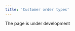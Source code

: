 ```yaml
---
title: 'Customer order types'
---
```

The page is under development

[//]: # (В MyCompany вы можете создать и настроить те типы продаж, которые используете в своей деятельности. Чтобы создать тип заказа на продажу, перейдите в **Продажи- Настройки** вкладка **Типы заказов** и нажмите кнопку **Добавить**.)

[//]: # ()
[//]: # (![]&#40;images/Customer_order_types_1.png&#41;)

[//]: # (*Рис. 1 Список типов заказов на продажу*)

[//]: # ()
[//]: # (  )
[//]: # ()
[//]: # (В форме типа заказа установите подходящие для вас настройки.)

[//]: # ()
[//]: # (![]&#40;images/Customer_order_types_2.png&#41;)

[//]: # (*Рис. 2 Форма типа заказа*)

[//]: # ()
[//]: # (  )
[//]: # ()
[//]: # (  )
[//]: # ()
[//]: # (**Название** - используйте понятное вам и сотрудникам имя для типа заказа.)

[//]: # ()
[//]: # (**Код** - введите код типа заказа, чтобы облегчить идентификацию заказов.)

[//]: # ()
[//]: # (**Нумератор** - укажите нумератор, который будет использоваться для создания уникального номера заказа. О настройке нумераторов читайте [**здесь**]&#40;Numerators.md&#41;.)

[//]: # ()
[//]: # (**Цена включает налоги** - включите эту опцию &#40;поставьте галочку&#41;, если вы указываете в системе цену товара, которая уже включает в себя налог, тогда итоговая стоимость заказа будет выглядеть так:![]&#40;images/include_tax.png&#41;. Если этот признак выключен &#40;галочка не стоит&#41;, то итоговая стоимость заказа будет выглядеть так: ![]&#40;images/exclude_tax.png&#41;.)

[//]: # ()
[//]: # (**Тип реализации** - выберите тип из списка. Документ **[Реализации]&#40;Customer_invoice_and_Payment_collection.md&#41;** этого типа будет создаваться на основе заказа. Подробнее о типах реализации читайте [**здесь**]&#40;Invoice_type.md&#41;.)

[//]: # ()
[//]: # (**Политика оформления реализации** - если вы устанавливаете ***Отгруженное количество***, то документ **Реализации** будет создан только на то количество товара, которое отправлено покупателю по документу **Отгрузки,** и функция **Реализовать** станет доступна после отгрузки товара. Если вы устанавливаете ***Заказанное количество***, то документ **Реализации** будет создан на все количество товара, которое указано в заказе, независимо от того, сколько товара отправили покупателю, а функция **Реализовать**  будет доступна в подтвержденном заказе независимо от статуса отгрузки.)

[//]: # ()
[//]: # (**Тип отгрузки** - выберите тип отгрузки из списка. Документ [**Отгрузки**]&#40;Shipments.md&#41; этого типа будет создаваться автоматически на основе заказа. Если вы оставляете это поле пустым, отгрузка создана не будет. Подробнее о типах отгрузки читайте [**здесь**]&#40;Shipment_type.md&#41;.)

[//]: # ()
[//]: # (**Тип заказа на производство** - укажите [**тип производственного заказа**]&#40;Manufacturing_order_type.md&#41;, который необходимо будет создать для выполнения заказа покупателя.)

[//]: # ()
[//]: # (**Автоматически создавать производственный заказ** - включите эту опцию, если хотите, чтобы производственный заказ [**формировался автоматически**]&#40;Auto_created_manufacturing_order_from_customer_order.md&#41; после подтверждения заказа на продажу. Опция становится доступной после того, как указан тип производственного заказа.)

[//]: # ()
[//]: # (**Вид цен** - выберите из списка вид цен, который будет использоваться в заказах данного типа. Мы устанавливаем ***Оптовая***. Подробнее о видах цен читайте [**здесь**]&#40;Price_type_settings.md&#41;.)

[//]: # ()
[//]: # (Сохраните настроенный тип заказа на продажу.)

  



  
